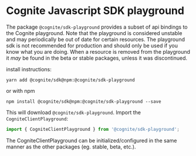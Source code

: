 # Cognite Javascript SDK playground

The package `@cognite/sdk-playground` provides a subset of api bindings to the Cognite playground. Note that the playground is
considered unstable and may periodically be out of date for certain resources. The playground sdk is not recommended for production and should only be used if you know what you are doing.
When a resource is removed from the playground it _may_ be found in the beta or stable packages, unless it was discontinued.

install instructions:

```
yarn add @cognite/sdk@npm:@cognite/sdk-playground
```

or with npm

```
npm install @cognite/sdk@npm:@cognite/sdk-playground --save
```

This will download `@cognite/sdk-playground`. Import the `CogniteClientPlayground`:

```js
import { CogniteClientPlayground } from '@cognite/sdk-playground';
```

The CogniteClientPlayground can be initialized/configured in the same manner as the other packages (eg. stable, beta, etc.).
